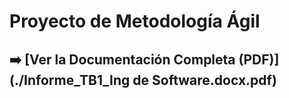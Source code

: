 # Proyecto de Metodología Ágil

## ➡️ [Ver la Documentación Completa (PDF)](./Informe_TB1_Ing de Software.docx.pdf)

